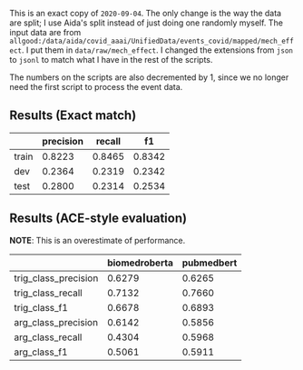 This is an exact copy of `2020-09-04`. The only change is the way the data are split; I use Aida's split instead of just doing one randomly myself. The input data are from `allgood:/data/aida/covid_aaai/UnifiedData/events_covid/mapped/mech_effect`. I put them in `data/raw/mech_effect`. I changed the extensions from `json` to `jsonl` to match what I have in the rest of the scripts.

The numbers on the scripts are also decremented by 1, since we no longer need the first script to process the event data.



## Results (Exact match)

|       |   precision |   recall |     f1 |
|-------|-------------|----------|--------|
| train |      0.8223 |   0.8465 | 0.8342 |
| dev   |      0.2364 |   0.2319 | 0.2342 |
| test  |      0.2800 |   0.2314 | 0.2534 |


## Results (ACE-style evaluation)

**NOTE**: This is an overestimate of performance.


|                      |   biomedroberta |   pubmedbert |
|----------------------|-----------------|--------------|
| trig_class_precision |          0.6279 |       0.6265 |
| trig_class_recall    |          0.7132 |       0.7660 |
| trig_class_f1        |          0.6678 |       0.6893 |
| arg_class_precision  |          0.6142 |       0.5856 |
| arg_class_recall     |          0.4304 |       0.5968 |
| arg_class_f1         |          0.5061 |       0.5911 |
